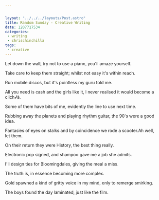 ```yaml
---


layout: "../../../layouts/Post.astro"
title: Random Sunday - Creative Writing
date: 1207717534
categories:
 - writing
 - chrischinchilla
tags:
 - creative
---
```


Let down the wall, try not to use a piano, you'll amaze yourself.

Take care to keep them straight; whilst not easy it's within reach.

Run mobile discos, but it's pointless my guru told me.

All you need is cash and the girls like it, I never realised it would become a clich√à.

Some of them have bits of me, evidently the line to use next time.

Rubbing away the planets and playing rhythm guitar, the 90's were a good idea.

Fantasies of eyes on stalks and by coincidence we rode a scooter.Ah well, let them.

On their return they were History, the best thing really.

Electronic pop signed, and shampoo gave me a job she admits.

I'll design ties for Bloomingdales, giving the meal a miss.

The truth is, in essence becoming more complex.

Gold spawned a kind of gritty voice in my mind, only to remerge smirking.

The boys found the day laminated, just like the film.
